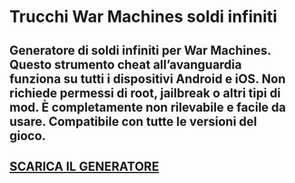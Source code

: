 # Trucchi War Machines soldi infiniti
## Generatore di soldi infiniti per War Machines. Questo strumento cheat all’avanguardia funziona su tutti i dispositivi Android e iOS. Non richiede permessi di root, jailbreak o altri tipi di mod. È completamente non rilevabile e facile da usare. Compatibile con tutte le versioni del gioco.

## [SCARICA IL GENERATORE](https://cosmicfiles.info/cl/i/me4k1w)


